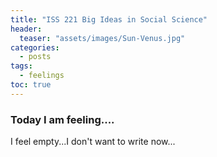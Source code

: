 ```yaml
---
title: "ISS 221 Big Ideas in Social Science"
header:
  teaser: "assets/images/Sun-Venus.jpg"
categories:
  - posts
tags:
  - feelings
toc: true
---
```


### Today I am feeling....
I feel empty...I don't want to write now...

